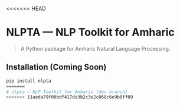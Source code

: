 <<<<<<< HEAD
# NLPTA — NLP Toolkit for Amharic

> A Python package for Amharic Natural Language Processing.

## Installation (Coming Soon)
```bash
pip install nlpta
=======
# nlpta – NLP Toolkit for Amharic (dev branch)
>>>>>>> 11aeda79f00bdf417da3b2c3e2c068c6e9b0ff09
